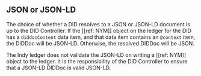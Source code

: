 ## JSON or JSON-LD

The choice of whether a DID resolves to a JSON or JSON-LD document is up to the DID Controller. If the [[ref: NYM]] object on the ledger for the DID has a `diddocContent` data item, and that data item contains an `@context` item, the DIDDoc will be JSON-LD. Otherwise, the resolved DIDDoc will be JSON.

The Indy ledger does not validate the JSON-LD on writing a [[ref: NYM]] object to the ledger. It is the responsibility of the DID Controller to ensure that a JSON-LD DIDDoc is valid JSON-LD.